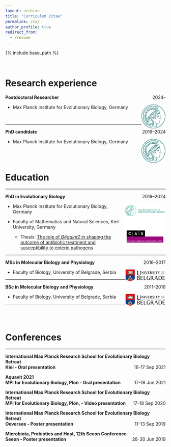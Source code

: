 ```yaml
---
layout: archive
title: "Curriculum Vitae"
permalink: /cv/
author_profile: true
redirect_from:
  - /resume
---
```


{% include base_path %}

<br/>


Research experience
======
<p>
    <span> <b>Postdoctoral Researcher</b> </span>
    <span style="float:right;">2024–</span>
    <div class="clearix"></div>
</p>

<img align="right" src="../images/mpi-logo_2.png" width="75px" style="padding-right: 1px">

  - Max Planck Institute for Evolutionary Biology, Germany

<br/>

<hr>

<p>
    <span> <b>PhD candidate</b> </span>
    <span style="float:right;">2019–2024</span>
    <div class="clearix"></div>
</p>

<img align="right" src="../images/mpi-logo_2.png" width="75px" style="padding-right: 1px">

  - Max Planck Institute for Evolutionary Biology, Germany

<br/><br/>



Education
======
<hr>
<p>
    <span> <b>PhD in Evolutionary Biology </b> </span>
    <span style="float:right;">2019–2024</span>
    <div class="clearix"></div>
</p>

<img align="right" src="../images/maxplanck-cau.png" width="130px" style="padding-right: 0px">

  - Max Planck Institute for Evolutionary Biology, Germany

  - Faculty of Mathematics and Natural Sciences, Kiel University, Germany

    - Thesis: [The role of _B4galnt2_ in shaping the outcome of antibiotic treatment and susceptibility to enteric pathogens](https://pure.mpg.de/pubman/faces/ViewItemOverviewPage.jsp?itemId=item_3616380)

<hr>

<p>
    <span> <b>MSc in Molecular Biology and Physiology </b> </span>
    <span style="float:right;">2016–2017</span>
    <div class="clearix"></div>
</p>

<img align="right" src="../images/belgrade_uni.png" width="125px" style="padding-right: 1px">

  - Faculty of Biology, University of Belgrade, Serbia


 <hr>

<p>
    <span> <b>BSc in Molecular Biology and Physiology</b> </span>
    <span style="float:right;">2011–2016</span>
    <div class="clearix"></div>
</p>

<img align="right" src="../images/belgrade_uni.png" width="125px" style="padding-right: 1px">

  - Faculty of Biology, University of Belgrade, Serbia

<hr>

<br/><br/>

Conferences
======
<hr>
<p>
    <span> <b>International Max Planck Research School for Evolutionary Biology Retreat<br> Kiel - Oral presentation</b> </span>
    <span style="float:right;">16-17 Sep 2021</span>
    <div class="clearix"></div>
</p>

<p>
    <span> <b>Aquavit 2021<br> MPI for Evolutionary Biology, Plön - Oral presentation</b> </span>
    <span style="float:right;">17-18 Jun 2021</span>
    <div class="clearix"></div>
</p>

<p>
    <span> <b>International Max Planck Research School for Evolutionary Biology Retreat<br> MPI for Evolutionary Biology, Plön, - Video presentation</b> </span>
    <span style="float:right;">17-18 Sep 2020</span>
    <div class="clearix"></div>
</p>

<p>
    <span> <b>International Max Planck Research School for Evolutionary Biology Retreat<br> Oeversee - Poster presentation</b> </span>
    <span style="float:right;">11-13 Sep 2019</span>
    <div class="clearix"></div>
</p>

<p>
    <span> <b>Microbiota, Probiotics and Host, 12th Seeon Conference<br> Seeon - Poster presentation</b> </span>
    <span style="float:right;">28-30 Jun 2019</span>
    <div class="clearix"></div>
</p>



